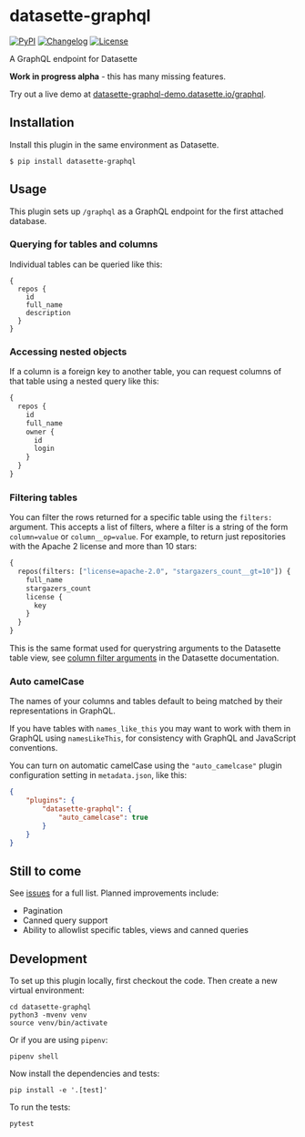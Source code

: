 # datasette-graphql

[![PyPI](https://img.shields.io/pypi/v/datasette-graphql.svg)](https://pypi.org/project/datasette-graphql/)
[![Changelog](https://img.shields.io/github/v/release/simonw/datasette-graphql?include_prereleases&label=changelog)](https://github.com/simonw/datasette-graphql/releases)
[![License](https://img.shields.io/badge/license-Apache%202.0-blue.svg)](https://github.com/simonw/datasette-graphql/blob/master/LICENSE)

A GraphQL endpoint for Datasette

**Work in progress alpha** - this has many missing features.

Try out a live demo at [datasette-graphql-demo.datasette.io/graphql](https://datasette-graphql-demo.datasette.io/graphql?query=%7B%0A%20%20repos%20%7B%0A%20%20%20%20full_name%0A%20%20%20%20id%0A%20%20%7D%0A%7D).

## Installation

Install this plugin in the same environment as Datasette.

    $ pip install datasette-graphql

## Usage

This plugin sets up `/graphql` as a GraphQL endpoint for the first attached database.

### Querying for tables and columns

Individual tables can be queried like this:
```grophql
{
  repos {
    id
    full_name
    description
  }
}
```

### Accessing nested objects

If a column is a foreign key to another table, you can request columns of that table using a nested query like this:
```graphql
{
  repos {
    id
    full_name
    owner {
      id
      login
    }
  }
}
```

### Filtering tables

You can filter the rows returned for a specific table using the `filters:` argument. This accepts a list of filters, where a filter is a string of the form `column=value` or `column__op=value`. For example, to return just repositories with the Apache 2 license and more than 10 stars:

```graphql
{
  repos(filters: ["license=apache-2.0", "stargazers_count__gt=10"]) {
    full_name
    stargazers_count
    license {
      key
    }
  }
}
```
This is the same format used for querystring arguments to the Datasette table view, see [column filter arguments](https://datasette.readthedocs.io/en/stable/json_api.html#column-filter-arguments) in the Datasette documentation.

### Auto camelCase

The names of your columns and tables default to being matched by their representations in GraphQL.

If you have tables with `names_like_this` you may want to work with them in GraphQL using `namesLikeThis`, for consistency with GraphQL and JavaScript conventions.

You can turn on automatic camelCase using the `"auto_camelcase"` plugin configuration setting in `metadata.json`, like this:

```json
{
    "plugins": {
        "datasette-graphql": {
            "auto_camelcase": true
        }
    }
}
```

## Still to come

See [issues](https://github.com/simonw/datasette-graphql/issues) for a full list. Planned improvements include:

- Pagination
- Canned query support
- Ability to allowlist specific tables, views and canned queries

## Development

To set up this plugin locally, first checkout the code. Then create a new virtual environment:

    cd datasette-graphql
    python3 -mvenv venv
    source venv/bin/activate

Or if you are using `pipenv`:

    pipenv shell

Now install the dependencies and tests:

    pip install -e '.[test]'

To run the tests:

    pytest
